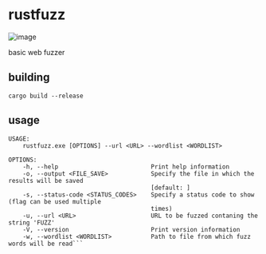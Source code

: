 # rustfuzz

![image](https://user-images.githubusercontent.com/35298550/183158896-b0d2ed50-441e-4514-904c-446dd84cc251.png)

basic web fuzzer

## building

```
cargo build --release
```

## usage

```usage
USAGE:
    rustfuzz.exe [OPTIONS] --url <URL> --wordlist <WORDLIST>

OPTIONS:
    -h, --help                          Print help information
    -o, --output <FILE_SAVE>            Specify the file in which the results will be saved
                                        [default: ]
    -s, --status-code <STATUS_CODES>    Specify a status code to show (flag can be used multiple
                                        times)
    -u, --url <URL>                     URL to be fuzzed contaning the string 'FUZZ'
    -V, --version                       Print version information
    -w, --wordlist <WORDLIST>           Path to file from which fuzz words will be read```
